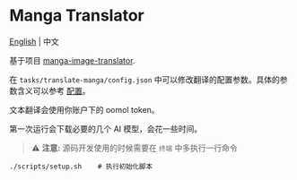# Manga Translator

[English](./README.md) | 中文

基于项目 [manga-image-translator](https://github.com/zyddnys/manga-image-translator).

在 `tasks/translate-manga/config.json` 中可以修改翻译的配置参数。具体的参数含义可以参考 [配置](https://github.com/zyddnys/manga-image-translator?tab=readme-ov-file#config-file)。

文本翻译会使用你账户下的 oomol token。

第一次运行会下载必要的几个 AI 模型，会花一些时间。

> ⚠️ **注意:** 源码开发使用的时候需要在 `终端` 中多执行一行命令

```shell
./scripts/setup.sh    # 执行初始化脚本
```
